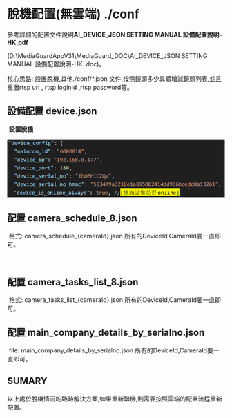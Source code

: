 # 脫機配置(無雲端) ./conf

參考詳細的配置文件說明**AI_DEVICE_JSON SETTING MANUAL 設備配置說明-HK.pdf** 

(D:\MediaGuardAppV31\MediaGuard_DOC\AI_DEVICE_JSON SETTING MANUAL 設備配置說明-HK .doc)。



核心思路: 設置脫機,其他./conf/*.json 文件,按照鏡頭多少具體增減鏡頭列表,並且重置rtsp url , rtsp loginId ,rtsp password等。

## **設備配置 device.json**

​					   **設置脫機**

<img src="README_IMGs/脫機配置(無雲端)conf/image-20250103131947561.png" alt="image-20250103131947561" style="zoom:67%;" />

## 配置 camera_schedule_8.json

​	格式: camera_schedule_{cameraId}.json 所有的DeviceId,CameraId要一直即可。

​	

## 配置 camera_tasks_list_8.json

​	格式: camera_tasks_list_{cameraId}.json 所有的DeviceId,CameraId要一直即可。



## 配置 main_company_details_by_serialno.json

​	file: main_company_details_by_serialno.json 所有的DeviceId,CameraId要一直即可。



## SUMARY

以上處於脫機情況的臨時解決方案,如果重新聯機,則需要按照雲端的配置流程重新配置。